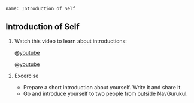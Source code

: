 ```ngMeta
name: Introduction of Self

```

## Introduction of Self

1. Watch this video to learn about introductions:
   
   @[youtube](D91bOKIfKCI)

   @[youtube](https://youtu.be/q22JrhzFEuQ)

2. Excercise
   * Prepare a short introduction about yourself. Write it and share it. 
   * Go and introduce yourself to two people from outside NavGurukul.
   

